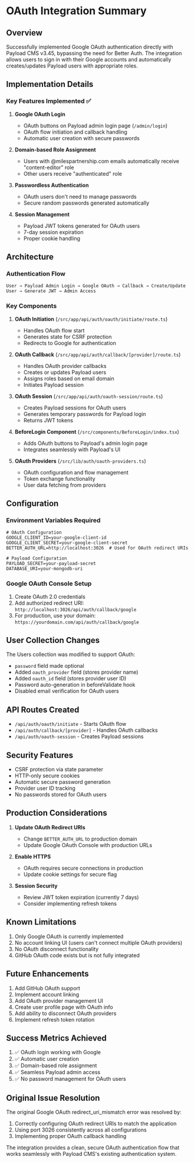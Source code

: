 # OAuth Integration Summary

## Overview
Successfully implemented Google OAuth authentication directly with Payload CMS v3.45, bypassing the need for Better Auth. The integration allows users to sign in with their Google accounts and automatically creates/updates Payload users with appropriate roles.

## Implementation Details

### Key Features Implemented ✅
1. **Google OAuth Login**
   - OAuth buttons on Payload admin login page (`/admin/login`)
   - OAuth flow initiation and callback handling
   - Automatic user creation with secure passwords

2. **Domain-based Role Assignment**
   - Users with @milespartnership.com emails automatically receive "content-editor" role
   - Other users receive "authenticated" role

3. **Passwordless Authentication**
   - OAuth users don't need to manage passwords
   - Secure random passwords generated automatically

4. **Session Management**
   - Payload JWT tokens generated for OAuth users
   - 7-day session expiration
   - Proper cookie handling

## Architecture

### Authentication Flow
```
User → Payload Admin Login → Google OAuth → Callback → Create/Update User → Generate JWT → Admin Access
```

### Key Components

1. **OAuth Initiation** (`/src/app/api/auth/oauth/initiate/route.ts`)
   - Handles OAuth flow start
   - Generates state for CSRF protection
   - Redirects to Google for authentication

2. **OAuth Callback** (`/src/app/api/auth/callback/[provider]/route.ts`)
   - Handles OAuth provider callbacks
   - Creates or updates Payload users
   - Assigns roles based on email domain
   - Initiates Payload session

3. **OAuth Session** (`/src/app/api/auth/oauth-session/route.ts`)
   - Creates Payload sessions for OAuth users
   - Generates temporary passwords for Payload login
   - Returns JWT tokens

4. **BeforeLogin Component** (`/src/components/BeforeLogin/index.tsx`)
   - Adds OAuth buttons to Payload's admin login page
   - Integrates seamlessly with Payload's UI

5. **OAuth Providers** (`/src/lib/auth/oauth-providers.ts`)
   - OAuth configuration and flow management
   - Token exchange functionality
   - User data fetching from providers

## Configuration

### Environment Variables Required
```env
# OAuth Configuration
GOOGLE_CLIENT_ID=your-google-client-id
GOOGLE_CLIENT_SECRET=your-google-client-secret
BETTER_AUTH_URL=http://localhost:3026  # Used for OAuth redirect URIs

# Payload Configuration
PAYLOAD_SECRET=your-payload-secret
DATABASE_URI=your-mongodb-uri
```

### Google OAuth Console Setup
1. Create OAuth 2.0 credentials
2. Add authorized redirect URI: `http://localhost:3026/api/auth/callback/google`
3. For production, use your domain: `https://yourdomain.com/api/auth/callback/google`

## User Collection Changes

The Users collection was modified to support OAuth:
- `password` field made optional
- Added `oauth_provider` field (stores provider name)
- Added `oauth_id` field (stores provider user ID)
- Password auto-generation in beforeValidate hook
- Disabled email verification for OAuth users

## API Routes Created
- `/api/auth/oauth/initiate` - Starts OAuth flow
- `/api/auth/callback/[provider]` - Handles OAuth callbacks
- `/api/auth/oauth-session` - Creates Payload sessions

## Security Features
- CSRF protection via state parameter
- HTTP-only secure cookies
- Automatic secure password generation
- Provider user ID tracking
- No passwords stored for OAuth users

## Production Considerations

1. **Update OAuth Redirect URIs**
   - Change `BETTER_AUTH_URL` to production domain
   - Update Google OAuth Console with production URLs

2. **Enable HTTPS**
   - OAuth requires secure connections in production
   - Update cookie settings for secure flag

3. **Session Security**
   - Review JWT token expiration (currently 7 days)
   - Consider implementing refresh tokens

## Known Limitations

1. Only Google OAuth is currently implemented
2. No account linking UI (users can't connect multiple OAuth providers)
3. No OAuth disconnect functionality
4. GitHub OAuth code exists but is not fully integrated

## Future Enhancements

1. Add GitHub OAuth support
2. Implement account linking
3. Add OAuth provider management UI
4. Create user profile page with OAuth info
5. Add ability to disconnect OAuth providers
6. Implement refresh token rotation

## Success Metrics Achieved
1. ✅ OAuth login working with Google
2. ✅ Automatic user creation
3. ✅ Domain-based role assignment
4. ✅ Seamless Payload admin access
5. ✅ No password management for OAuth users

## Original Issue Resolution
The original Google OAuth redirect_uri_mismatch error was resolved by:
1. Correctly configuring OAuth redirect URIs to match the application
2. Using port 3026 consistently across all configurations
3. Implementing proper OAuth callback handling

The integration provides a clean, secure OAuth authentication flow that works seamlessly with Payload CMS's existing authentication system.